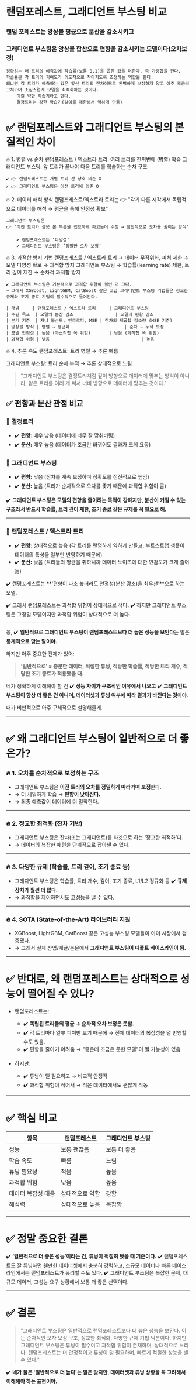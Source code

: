 
# 랜덤포레스트, 그래디언트 부스팅 비교

### 랜덤 포레스트는 앙상블 평균으로 분산을 감소시키고
### 그래디언트 부스팅은 앙상블 합산으로 편향을 감소시키는 모델이다(오차보정)

	정확히는 매 트리의 예측값에 학습률(보통 0.1)을 곱한 값을 더한다. 즉 가중합을 한다.
	학습률은 각 트리의 기여도가 의도적으로 작아지도록 조정하는 역할을 한다. 
	왜냐면 각 트리가 예측하는 값은 앞선 트리의 잔차이므로 완벽하게 보정하지 않고 아주 조금씩 고쳐가며 조심스럽게 모델을 최적화하는 것이다.
		이걸 약한 학습기라고 한다.
		결정트리는 강한 학습기(깊이를 제한해서 약하게 만듦)

# ✅ 랜덤포레스트와 그래디언트 부스팅의 본질적인 차이
🔥 1. 병렬 vs 순차
	랜덤포레스트 / 엑스트라 트리: 여러 트리를 한꺼번에 (병렬) 학습
	그래디언트 부스팅: 앞 트리가 끝나야 다음 트리를 학습하는 순차 구조

	✔️ 👉 랜덤포레스트는 개별 트리 간 상호 의존 X
	✔️ 👉 그래디언트 부스팅은 이전 트리에 의존 O

🔥 2. 데이터 해석 방식
	랜덤포레스트/엑스트라 트리는
	👉 "각기 다른 시각에서 독립적으로 데이터를 해석 → 평균을 통해 안정성 확보"

	그래디언트 부스팅은
	👉 "이전 트리가 잘못 본 부분을 집요하게 파고들어 수정 → 점진적으로 오차를 줄이는 방식"

		✔️ 랜덤포레스트는 ‘다양성’
		✔️ 그래디언트 부스팅은 ‘정밀한 오차 보정’

🔥 3. 과적합 방지 기법
	랜덤포레스트 / 엑스트라 트리 → 데이터 무작위화, 피쳐 제한 → 모델 다양성 확보 → 과적합 방지
	그래디언트 부스팅 → 학습률(learning rate) 제한, 트리 깊이 제한 → 순차적 과적합 방지

	✔️ 그래디언트 부스팅은 기본적으로 과적합 위험이 훨씬 더 크다.
	→ 그래서 XGBoost, LightGBM, CatBoost 같은 고급 그래디언트 부스팅 기법들은 정교한 규제와 조기 종료 기법이 필수적으로 들어간다.

	| 개념     | 랜덤포레스트 / 엑스트라 트리  	| 그래디언트 부스팅            
	| 주된 목표  | 모델의 분산 감소       			| 모델의 편향 감소            
	| 분기 기준  | 지니 불순도, 엔트로피, MSE | 잔차의 제곱합 감소량 (MSE 기준) 
	| 앙상블 방식 | 병렬 → 평균화         		    | 순차 → 누적 보정           
	| 모델 안정성 | 높음 (과소적합 쪽 위험)       | 낮음 (과적합 쪽 위험)        
	| 과적합 위험 | 낮음              						| 높음                   


🔥 4. 추론 속도
랜덤포레스트: 트리 병렬 → 추론 빠름

그래디언트 부스팅: 트리 순차 누적 → 추론 상대적으로 느림



> "그래디언트 부스팅은 결정트리처럼 깊이 방향으로 데이터에 맞추는 방식이 아니라, 얕은 트리를 여러 개 써서 너비 방향으로 데이터에 맞추는 것이다."


## ✅ 편향과 분산 관점 비교

### 🔨 결정트리

* ✔️ **편향:** 매우 낮음 (데이터에 너무 잘 맞춰버림)
* ✔️ **분산:** 매우 높음 (데이터가 조금만 바뀌어도 결과가 크게 요동)

### 🔨 그래디언트 부스팅

* ✔️ **편향:** 낮음 (잔차를 계속 보정하며 정확도를 점진적으로 높임)
* ✔️ **분산:** 높음 (트리가 순차적으로 오차를 좇기 때문에 과적합 위험이 큼)

✔️ **그래디언트 부스팅은 모델의 편향을 줄이려는 목적이 강하지만, 분산이 커질 수 있는 구조라서 반드시 학습률, 트리 깊이 제한, 조기 종료 같은 규제를 꼭 필요로 해.**

---

### 🔨 랜덤포레스트 / 엑스트라 트리

* ✔️ **편향:** 상대적으로 높음 (각 트리를 랜덤하게 약하게 만들고, 부트스트랩 샘플이 데이터의 특성을 일부만 반영하기 때문에)
* ✔️ **분산:** 낮음 (트리들의 평균을 취하니까 데이터 노이즈에 대한 민감도가 크게 줄어듦)

✔️ 랜덤포레스트는 \*\*‘편향이 다소 높더라도 안정성(분산 감소)을 최우선’\*\*으로 하는 모델.

✔️ 그래서 랜덤포레스트는 과적합 위험이 상대적으로 적다.
✔️ 하지만 그래디언트 부스팅은 고정밀 모델이지만 과적합 위험이 상대적으로 더 높다.

---



응, ✔️ **일반적으로 그래디언트 부스팅이 랜덤포레스트보다 더 높은 성능을 보인다**는 말은 **통계적으로 맞는 말이야.**

하지만 아주 중요한 전제가 있어:

> **‘일반적으로’ = 충분한 데이터, 적절한 튜닝, 적당한 학습률, 적당한 트리 개수, 적당한 조기 종료가 적용됐을 때.**

네가 정확하게 이해해야 할 건
✔️ **성능 차이가 구조적인 이유에서 나오고**
✔️ **그래디언트 부스팅이 항상 더 좋은 건 아니며, 데이터셋과 튜닝 여부에 따라 결과가 바뀐다는 것**이야.

내가 비판적으로 아주 구체적으로 설명해줄게.

---

# ✅ 왜 그래디언트 부스팅이 일반적으로 더 좋은가?

### 🔥 1. **오차를 순차적으로 보정하는 구조**

* 그래디언트 부스팅은 **이전 트리의 오차를 정밀하게 따라가며 보정**한다.
* → 더 세밀하게 학습 → **편향이 낮아진다.**
* → 최종 예측값이 데이터에 더 밀착한다.

---

### 🔥 2. **정교한 최적화 (잔차 기반)**

* 그래디언트 부스팅은 잔차(또는 그래디언트)를 타겟으로 하는 ‘정교한 최적화’다.
* → 데이터의 복잡한 패턴을 단계적으로 잡아낼 수 있다.

---

### 🔥 3. **다양한 규제 (학습률, 트리 깊이, 조기 종료 등)**

* 그래디언트 부스팅은 학습률, 트리 개수, 깊이, 조기 종료, L1/L2 정규화 등
  ✔️ **규제 장치가 훨씬 더 많다.**
* → 과적합을 제어하면서도 고성능을 낼 수 있다.

---

### 🔥 4. **SOTA (State-of-the-Art) 라이브러리 지원**

* XGBoost, LightGBM, CatBoost 같은 고성능 부스팅 모델들이 이미 시장에서 검증됐다.
* → 그래서 실제 산업/캐글/논문에서 **그래디언트 부스팅이 디폴트 베이스라인이 됨.**

---

# ✅ 반대로, 왜 랜덤포레스트는 상대적으로 성능이 떨어질 수 있나?

* 랜덤포레스트는:

  * ✔️ **독립된 트리들의 평균 → 순차적 오차 보정은 못함.**
  * ✔️ 각 트리마다 일부 피쳐만 보기 때문에 → 전체 데이터의 복잡성을 덜 반영할 수도 있음.
  * ✔️ 편향을 줄이기 어려움 → "좋은데 조금은 둔한 모델"이 될 가능성이 있음.

* 하지만:

  * ✔️ 튜닝이 덜 필요하고 → 비교적 안정적
  * ✔️ 과적합 위험이 적어서 → 적은 데이터에서도 괜찮게 작동

---

# ✅ 핵심 비교

| 항목         | 랜덤포레스트   | 그래디언트 부스팅 |
| ---------- | -------- | --------- |
| 성능         | 보통 괜찮음   | 보통 더 좋음   |
| 학습 속도      | 빠름       | 느림        |
| 튜닝 필요성     | 적음       | 높음        |
| 과적합 위험     | 낮음       | 높음        |
| 데이터 복잡성 대응 | 상대적으로 약함 | 강함        |
| 해석력        | 상대적으로 높음 | 복잡함       |

---

# ✅ 정말 중요한 결론

✔️ **‘일반적으로 더 좋은 성능’이라는 건, 튜닝이 적절히 됐을 때 기준이다.**
✔️ 랜덤포레스트도 잘 튜닝하면 웬만한 데이터셋에서 충분히 강력하고, 소규모 데이터나 빠른 베이스라인에서는 랜덤포레스트가 유리할 수도 있다.
✔️ 그래디언트 부스팅은 복잡한 문제, 대규모 데이터, 고성능 요구 상황에서 보통 더 좋은 선택이다.

---

# ✅ 결론

> "그래디언트 부스팅은 일반적으로 랜덤포레스트보다 더 높은 성능을 보인다. 이는 순차적인 오차 보정 구조, 정교한 최적화, 다양한 규제 기법 덕분이다. 하지만 그래디언트 부스팅은 튜닝이 필수이고 과적합 위험이 존재하며, 상대적으로 느리다. 랜덤포레스트는 더 안정적이고 튜닝이 덜 필요하며, 빠르게 적절한 성능을 낼 수 있다."

✔️ **네가 물은 '일반적으로 더 높다'는 말은 맞지만, 데이터셋과 튜닝 상황을 꼭 고려해서 이해해야 하는 표현이야.**


